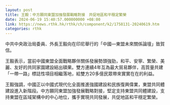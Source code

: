 ```yaml
---
layout: post
title: 王毅：中方願同東盟加強發展戰略對接　共促地區和平穩定繁榮
date: 2024-06-19 15:40:57.000000000 +08:00
link: https://news.rthk.hk/rthk/ch/component/k2/1758131-20240619.htm
categories: rthk
---
```


中共中央政治局委員、外長王毅向在印尼舉行的「中國—東盟未來關係論壇」致賀信。

王毅表示，當前中國東盟全面戰略夥伴關係發展勢頭強勁，和平、安寧、繁榮、美麗、友好的共同家園建設結出碩果。雙方連續4年互為最大貿易夥伴，高質量共建「一帶一路」標誌性項目相繼落地，給雙方20多億民眾帶來實實在在的利益。 

王毅強調，中國正以中國式現代化全面推進強國建設和民族復興偉業，東盟共同體建設進入新階段。中方願同東盟加強發展戰略對接，堅定支持東盟共同體建設，支持東盟在區域架構中的中心地位，攜手實現共同發展，共促地區和平穩定繁榮。
